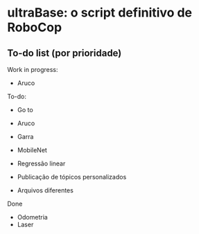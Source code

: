 # ultraBase: o script definitivo de RoboCop

## To-do list (por prioridade)

Work in progress:
- Aruco

To-do:
- Go to
- Aruco
- Garra
- MobileNet
- Regressão linear

- Publicação de tópicos personalizados
- Arquivos diferentes

Done
- Odometria
- Laser